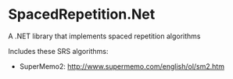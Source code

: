 # SpacedRepetition.Net
A .NET library that implements spaced repetition algorithms

Includes these SRS algorithms:
- SuperMemo2: http://www.supermemo.com/english/ol/sm2.htm
